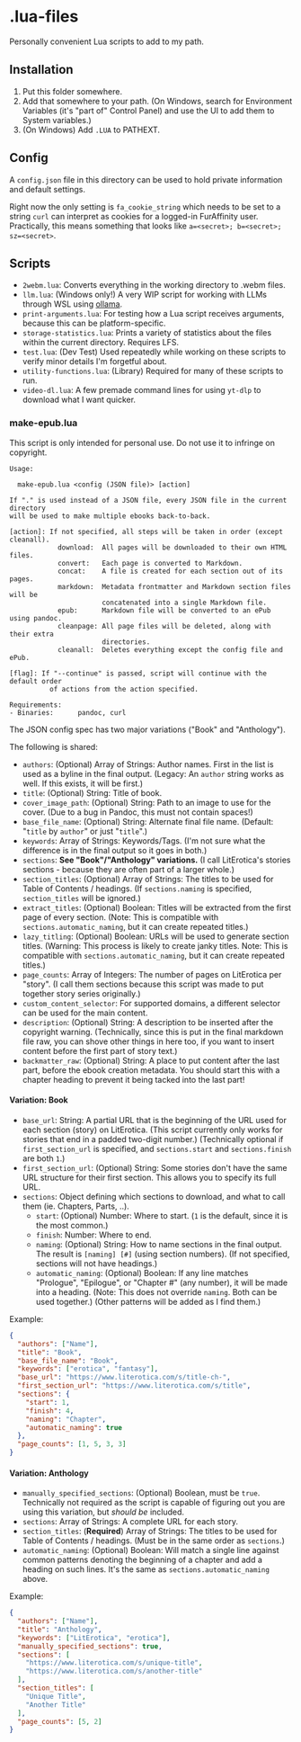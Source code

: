 # .lua-files
Personally convenient Lua scripts to add to my path.

## Installation
1. Put this folder somewhere.
2. Add that somewhere to your path. (On Windows, search for Environment Variables (it's "part of" Control Panel) and use the UI to add them to System variables.)
3. (On Windows) Add `.LUA` to PATHEXT.

## Config
A `config.json` file in this directory can be used to hold private information and default settings.

Right now the only setting is `fa_cookie_string` which needs to be set to a string `curl` can interpret as cookies for a logged-in FurAffinity user.
Practically, this means something that looks like `a=<secret>; b=<secret>; sz=<secret>`.

## Scripts
- `2webm.lua`: Converts everything in the working directory to .webm files.
- `llm.lua`: (Windows only!) A very WIP script for working with LLMs through WSL using [ollama](https://github.com/jmorganca/ollama).
- `print-arguments.lua`: For testing how a Lua script receives arguments, because this can be platform-specific.
- `storage-statistics.lua`: Prints a variety of statistics about the files within the current directory. Requires LFS.
- `test.lua`: (Dev Test) Used repeatedly while working on these scripts to verify minor details I'm forgetful about.
- `utility-functions.lua`: (Library) Required for many of these scripts to run.
- `video-dl.lua`: A few premade command lines for using `yt-dlp` to download what I want quicker.

### make-epub.lua
This script is only intended for personal use. Do not use it to infringe on copyright.

```
Usage:

  make-epub.lua <config (JSON file)> [action]

If "." is used instead of a JSON file, every JSON file in the current directory
will be used to make multiple ebooks back-to-back.

[action]: If not specified, all steps will be taken in order (except cleanall).
            download:  All pages will be downloaded to their own HTML files.
            convert:   Each page is converted to Markdown.
            concat:    A file is created for each section out of its pages.
            markdown:  Metadata frontmatter and Markdown section files will be
                       concatenated into a single Markdown file.
            epub:      Markdown file will be converted to an ePub using pandoc.
            cleanpage: All page files will be deleted, along with their extra
                       directories.
            cleanall:  Deletes everything except the config file and ePub.

[flag]: If "--continue" is passed, script will continue with the default order
          of actions from the action specified.

Requirements:
- Binaries:      pandoc, curl
```

The JSON config spec has two major variations ("Book" and "Anthology").

The following is shared:
- `authors`: (Optional) Array of Strings: Author names. First in the list is used as a byline in the final output. (Legacy: An `author` string works as well. If this exists, it will be first.)
- `title`: (Optional) String: Title of book.
- `cover_image_path`: (Optional) String: Path to an image to use for the cover. (Due to a bug in Pandoc, this must not contain spaces!)
- `base_file_name`: (Optional) String: Alternate final file name. (Default: "`title` by `author`" or just "`title`".)
- `keywords`: Array of Strings: Keywords/Tags. (I'm not sure what the difference is in the final output so it goes in both.)
- `sections`: **See "Book"/"Anthology" variations.** (I call LitErotica's stories sections - because they are often part of a larger whole.)
- `section_titles`: (Optional) Array of Strings: The titles to be used for Table of Contents / headings. (If `sections.naming` is specified, `section_titles` will be ignored.)
- `extract_titles`: (Optional) Boolean: Titles will be extracted from the first page of every section. (Note: This is compatible with `sections.automatic_naming`, but it can create repeated titles.)
- `lazy_titling`: (Optional) Boolean: URLs will be used to generate section titles. (Warning: This process is likely to create janky titles. Note: This is compatible with `sections.automatic_naming`, but it can create repeated titles.)
- `page_counts`: Array of Integers: The number of pages on LitErotica per "story". (I call them sections because this script was made to put together story series originally.)
- `custom_content_selector`: For supported domains, a different selector can be used for the main content.
- `description`: (Optional) String: A description to be inserted after the copyright warning. (Technically, since this is put in the final markdown file raw, you can shove other things in here too, if you want to insert content before the first part of story text.)
- `backmatter_raw`: (Optional) String: A place to put content after the last part, before the ebook creation metadata. You should start this with a chapter heading to prevent it being tacked into the last part!

#### Variation: Book
- `base_url`: String: A partial URL that is the beginning of the URL used for each section (story) on LitErotica. (This script currently only works for stories that end in a padded two-digit number.) (Technically optional if `first_section_url` is specified, and `sections.start` and `sections.finish` are both `1`.)
- `first_section_url`: (Optional) String: Some stories don't have the same URL structure for their first section. This allows you to specify its full URL.
- `sections`: Object defining which sections to download, and what to call them (ie. Chapters, Parts, ..).
  - `start`: (Optional) Number: Where to start. (`1` is the default, since it is the most common.)
  - `finish`: Number: Where to end.
  - `naming`: (Optional) String: How to name sections in the final output. The result is `[naming] [#]` (using section numbers). (If not specified, sections will not have headings.)
  - `automatic_naming`: (Optional) Boolean: If any line matches "Prologue", "Epilogue", or "Chapter #" (any number), it will be made into a heading. (Note: This does not override `naming`. Both can be used together.) (Other patterns will be added as I find them.)

Example:
```json
{
  "authors": ["Name"],
  "title": "Book",
  "base_file_name": "Book",
  "keywords": ["erotica", "fantasy"],
  "base_url": "https://www.literotica.com/s/title-ch-",
  "first_section_url": "https://www.literotica.com/s/title",
  "sections": {
    "start": 1,
    "finish": 4,
    "naming": "Chapter",
    "automatic_naming": true
  },
  "page_counts": [1, 5, 3, 3]
}
```

#### Variation: Anthology
- `manually_specified_sections`: (Optional) Boolean, must be `true`. Technically not required as the script is capable of figuring out you are using this variation, but *should be* included.
- `sections`: Array of Strings: A complete URL for each story.
- `section_titles`: (**Required**) Array of Strings: The titles to be used for Table of Contents / headings. (Must be in the same order as `sections`.)
- `automatic_naming`: (Optional) Boolean: Will match a single line against common patterns denoting the beginning of a chapter and add a heading on such lines. It's the same as `sections.automatic_naming` above.

Example:
```json
{
  "authors": ["Name"],
  "title": "Anthology",
  "keywords": ["LitErotica", "erotica"],
  "manually_specified_sections": true,
  "sections": [
    "https://www.literotica.com/s/unique-title",
    "https://www.literotica.com/s/another-title"
  ],
  "section_titles": [
    "Unique Title",
    "Another Title"
  ],
  "page_counts": [5, 2]
}
```
